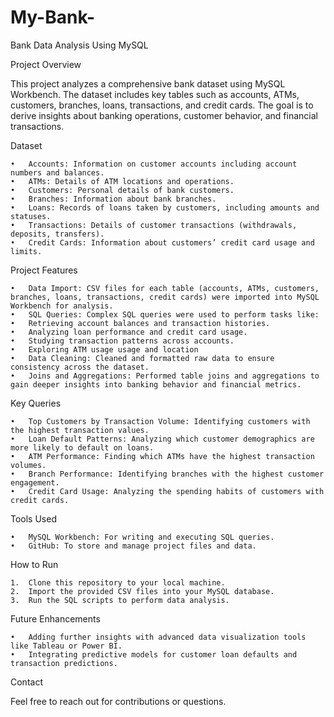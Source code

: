 # My-Bank-
Bank Data Analysis Using MySQL

Project Overview

This project analyzes a comprehensive bank dataset using MySQL Workbench. The dataset includes key tables such as accounts, ATMs, customers, branches, loans, transactions, and credit cards. The goal is to derive insights about banking operations, customer behavior, and financial transactions.

Dataset

	•	Accounts: Information on customer accounts including account numbers and balances.
	•	ATMs: Details of ATM locations and operations.
	•	Customers: Personal details of bank customers.
	•	Branches: Information about bank branches.
	•	Loans: Records of loans taken by customers, including amounts and statuses.
	•	Transactions: Details of customer transactions (withdrawals, deposits, transfers).
	•	Credit Cards: Information about customers’ credit card usage and limits.

Project Features

	•	Data Import: CSV files for each table (accounts, ATMs, customers, branches, loans, transactions, credit cards) were imported into MySQL Workbench for analysis.
	•	SQL Queries: Complex SQL queries were used to perform tasks like:
	•	Retrieving account balances and transaction histories.
	•	Analyzing loan performance and credit card usage.
	•	Studying transaction patterns across accounts.
	•	Exploring ATM usage usage and location
	•	Data Cleaning: Cleaned and formatted raw data to ensure consistency across the dataset.
	•	Joins and Aggregations: Performed table joins and aggregations to gain deeper insights into banking behavior and financial metrics.

Key Queries

	•	Top Customers by Transaction Volume: Identifying customers with the highest transaction values.
	•	Loan Default Patterns: Analyzing which customer demographics are more likely to default on loans.
	•	ATM Performance: Finding which ATMs have the highest transaction volumes.
	•	Branch Performance: Identifying branches with the highest customer engagement.
	•	Credit Card Usage: Analyzing the spending habits of customers with credit cards.

Tools Used

	•	MySQL Workbench: For writing and executing SQL queries.
	•	GitHub: To store and manage project files and data.

How to Run

	1.	Clone this repository to your local machine.
	2.	Import the provided CSV files into your MySQL database.
	3.	Run the SQL scripts to perform data analysis.

Future Enhancements

	•	Adding further insights with advanced data visualization tools like Tableau or Power BI.
	•	Integrating predictive models for customer loan defaults and transaction predictions.

Contact

Feel free to reach out for contributions or questions.
